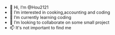 - 👋 Hi, I’m @Hou2121
- 👀 I’m interested in cooking,accounting and coding
- 🌱 I’m currently learning coding
- 💞️ I’m looking to collaborate on some small project
- 📫 It's not important to find me

<!---
Hou2121/Hou2121 is a ✨ special ✨ repository because its `README.md` (this file) appears on your GitHub profile.
You can click the Preview link to take a look at your changes.
--->
